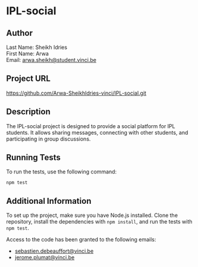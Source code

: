 # IPL-social

## Author
Last Name: Sheikh Idries  
First Name: Arwa  
Email: arwa.sheikh@student.vinci.be

## Project URL
https://github.com/Arwa-SheikhIdries-vinci/IPL-social.git

## Description
The IPL-social project is designed to provide a social platform for IPL students. It allows sharing messages, connecting with other students, and participating in group discussions.

## Running Tests
To run the tests, use the following command:
```
npm test
```

## Additional Information
To set up the project, make sure you have Node.js installed. Clone the repository, install the dependencies with `npm install`, and run the tests with `npm test`. 

Access to the code has been granted to the following emails:
- sebastien.debeauffort@vinci.be
- jerome.plumat@vinci.be